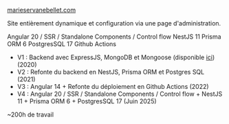 
[marieservanebellet.com](https://marieservanebellet.com)

Site entièrement dynamique et configuration via une page d'administration.


Angular 20 / SSR / Standalone Components / Control flow
NestJS 11 
Prisma ORM 6 
PostgresSQL 17
Github Actions
 
- V1 : Backend avec ExpressJS, MongoDB et Mongoose (disponible [ici](https://github.com/eloiblt/msb_express_backend)) (2020)
- V2 : Refonte du backend en NestJS, Prisma ORM et Postgres SQL (2021)
- V3 : Angular 14 + Refonte du déploiement en Github Actions (2022)
- V4 : Angular 20 / SSR / Standalone Components / Control flow + NestJS 11 + Prisma ORM 6 + PostgresSQL 17 (Juin 2025)

~200h de travail